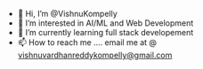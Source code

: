- 👋 Hi, I’m @VishnuKompelly
- 👀 I’m interested in AI/ML and Web Development
- 🌱 I’m currently learning full stack developement
- 📫 How to reach me .... email me at @ vishnuvardhanreddykompelly@gmail.com

<!---
VishnuKompelly/VishnuKompelly is a ✨ special ✨ repository because its `README.md` (this file) appears on your GitHub profile.
You can click the Preview link to take a look at your changes.
--->
